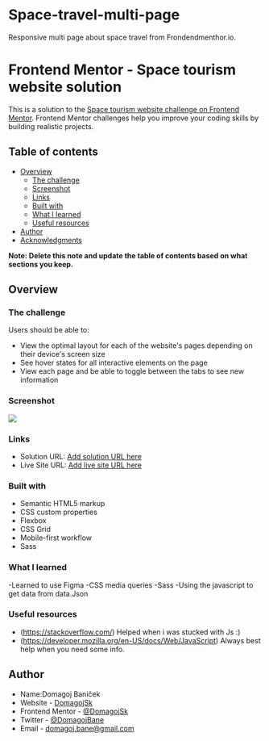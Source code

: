 # Space-travel-multi-page
Responsive multi page about space travel from Frondendmenthor.io.
# Frontend Mentor - Space tourism website solution

This is a solution to the [Space tourism website challenge on Frontend Mentor](https://www.frontendmentor.io/challenges/space-tourism-multipage-website-gRWj1URZ3). Frontend Mentor challenges help you improve your coding skills by building realistic projects. 

## Table of contents

- [Overview](#overview)
  - [The challenge](#the-challenge)
  - [Screenshot](#screenshot)
  - [Links](#links)
  - [Built with](#built-with)
  - [What I learned](#what-i-learned)
  - [Useful resources](#useful-resources)
- [Author](#author)
- [Acknowledgments](#acknowledgments)

**Note: Delete this note and update the table of contents based on what sections you keep.**

## Overview

### The challenge

Users should be able to:

- View the optimal layout for each of the website's pages depending on their device's screen size
- See hover states for all interactive elements on the page
- View each page and be able to toggle between the tabs to see new information

### Screenshot

![](./screenshot1.png)


### Links

- Solution URL: [Add solution URL here](https://www.frontendmentor.io/solutions/responsive-multi-page-r1kXyVQ45)
- Live Site URL: [Add live site URL here](https://space-travel-multipage.netlify.app/)


### Built with

- Semantic HTML5 markup
- CSS custom properties
- Flexbox
- CSS Grid
- Mobile-first workflow
- Sass

### What I learned

-Learned to use Figma
-CSS media queries
-Sass 
-Using the javascript to get data from data.Json

### Useful resources

- (https://stackoverflow.com/) Helped when i was stucked with Js :)
- (https://developer.mozilla.org/en-US/docs/Web/JavaScript) Always best help when you need some info.

## Author
- Name:Domagoj Baniček
- Website - [DomagojSk](https://github.com/Domagojsk)
- Frontend Mentor - [@DomagojSk](https://www.frontendmentor.io/profile/DomagojSk)
- Twitter - [@DomagojBane](https://www.twitter.com/DomagojBane)
- Email - domagoj.bane@gmail.com
